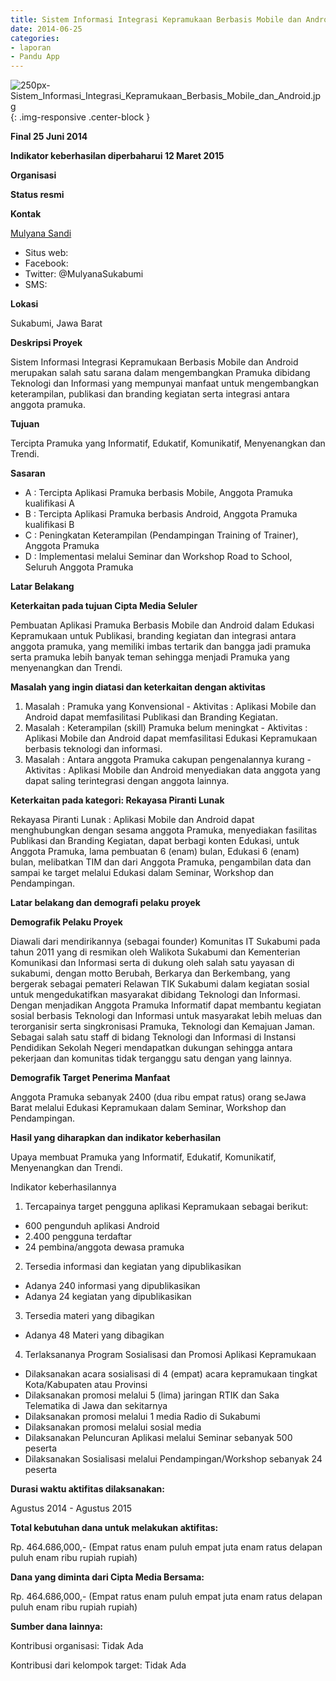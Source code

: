 ```yaml
---
title: Sistem Informasi Integrasi Kepramukaan Berbasis Mobile dan Android - Proposal Lengkap
date: 2014-06-25
categories:
- laporan
- Pandu App 
---
```


![250px-Sistem_Informasi_Integrasi_Kepramukaan_Berbasis_Mobile_dan_Android.jpg](/uploads/250px-Sistem_Informasi_Integrasi_Kepramukaan_Berbasis_Mobile_dan_Android.jpg){: .img-responsive .center-block }

**Final 25 Juni 2014**

**Indikator keberhasilan diperbaharui 12 Maret 2015**

**Organisasi**

**Status resmi**

**Kontak**

  [Mulyana Sandi](http://wiki.ciptamedia.org/wiki/Mulyana_Sandi)
* Situs web:
* Facebook: 
* Twitter: @MulyanaSukabumi
* SMS: 

**Lokasi**

  Sukabumi, Jawa Barat

**Deskripsi Proyek**

Sistem Informasi Integrasi Kepramukaan Berbasis Mobile dan Android merupakan salah satu sarana dalam mengembangkan Pramuka dibidang Teknologi dan Informasi yang mempunyai manfaat untuk mengembangkan keterampilan, publikasi dan branding kegiatan serta integrasi antara anggota pramuka.

**Tujuan**

Tercipta Pramuka yang Informatif, Edukatif, Komunikatif, Menyenangkan dan Trendi.

**Sasaran**

* A : Tercipta Aplikasi Pramuka berbasis Mobile, Anggota Pramuka kualifikasi A
* B : Tercipta Aplikasi Pramuka berbasis Android, Anggota Pramuka kualifikasi B
* C : Peningkatan Keterampilan (Pendampingan Training of Trainer), Anggota Pramuka
* D : Implementasi melalui Seminar dan Workshop Road to School, Seluruh Anggota Pramuka

**Latar Belakang**

 **Keterkaitan pada tujuan Cipta Media Seluler**

  Pembuatan Aplikasi Pramuka Berbasis Mobile dan Android dalam Edukasi Kepramukaan untuk Publikasi, branding kegiatan dan integrasi antara anggota pramuka, yang memiliki imbas tertarik dan bangga jadi pramuka serta pramuka lebih banyak teman sehingga menjadi Pramuka yang menyenangkan dan Trendi.

 **Masalah yang ingin diatasi dan keterkaitan dengan aktivitas**

1. Masalah : Pramuka yang Konvensional - Aktivitas : Aplikasi Mobile dan Android dapat memfasilitasi Publikasi dan Branding Kegiatan.
2. Masalah : Keterampilan (skill) Pramuka belum meningkat - Aktivitas : Aplikasi Mobile dan Android dapat memfasilitasi Edukasi Kepramukaan berbasis teknologi dan informasi.
3. Masalah : Antara anggota Pramuka cakupan pengenalannya kurang - Aktivitas : Aplikasi Mobile dan Android menyediakan data anggota yang dapat saling terintegrasi dengan anggota lainnya.

 **Keterkaitan pada kategori: Rekayasa Piranti Lunak**
   
   Rekayasa Piranti Lunak : Aplikasi Mobile dan Android dapat menghubungkan dengan sesama anggota Pramuka, menyediakan fasilitas Publikasi dan Branding Kegiatan, dapat berbagi konten Edukasi, untuk Anggota Pramuka, lama pembuatan 6 (enam) bulan, Edukasi 6 (enam) bulan, melibatkan TIM dan dari Anggota Pramuka, pengambilan data dan sampai ke target melalui Edukasi dalam Seminar, Workshop dan Pendampingan.

**Latar belakang dan demografi pelaku proyek**

 **Demografik Pelaku Proyek**

 Diawali dari mendirikannya (sebagai founder) Komunitas IT Sukabumi pada tahun 2011 yang di resmikan oleh Walikota Sukabumi dan Kementerian Komunikasi dan Informasi serta di dukung oleh salah satu yayasan di sukabumi, dengan motto Berubah, Berkarya dan Berkembang, yang bergerak sebagai pemateri Relawan TIK Sukabumi dalam kegiatan sosial untuk mengedukatifkan masyarakat dibidang Teknologi dan Informasi. Dengan menjadikan Anggota Pramuka Informatif dapat membantu kegiatan sosial berbasis Teknologi dan Informasi untuk masyarakat lebih meluas dan terorganisir serta singkronisasi Pramuka, Teknologi dan Kemajuan Jaman. Sebagai salah satu staff di bidang Teknologi dan Informasi di Instansi Pendidikan Sekolah Negeri mendapatkan dukungan sehingga antara pekerjaan dan komunitas tidak terganggu satu dengan yang lainnya.

 **Demografik Target Penerima Manfaat**

  Anggota Pramuka sebanyak 2400 (dua ribu empat ratus) orang seJawa Barat melalui Edukasi Kepramukaan dalam Seminar, Workshop dan Pendampingan.

**Hasil yang diharapkan dan indikator keberhasilan**

 Upaya membuat Pramuka yang Informatif, Edukatif, Komunikatif, Menyenangkan dan Trendi.

Indikator keberhasilannya 
1. Tercapainya target pengguna aplikasi Kepramukaan sebagai berikut:
 * 600 pengunduh aplikasi Android
 * 2.400 pengguna terdaftar
 * 24 pembina/anggota dewasa pramuka
2. Tersedia informasi dan kegiatan yang dipublikasikan
 * Adanya 240 informasi yang dipublikasikan
 * Adanya 24 kegiatan yang dipublikasikan
3. Tersedia materi yang dibagikan
 * Adanya 48 Materi yang dibagikan
4. Terlaksananya Program Sosialisasi dan Promosi Aplikasi Kepramukaan
 * Dilaksanakan acara sosialisasi di 4 (empat) acara kepramukaan tingkat Kota/Kabupaten atau Provinsi
 * Dilaksanakan promosi melalui 5 (lima) jaringan RTIK dan Saka Telematika di Jawa dan sekitarnya
 * Dilaksanakan promosi melalui 1 media Radio di Sukabumi
 * Dilaksanakan promosi melalui sosial media
 * Dilaksanakan Peluncuran Aplikasi melalui Seminar sebanyak 500 peserta
 * Dilaksanakan Sosialisasi melalui Pendampingan/Workshop sebanyak 24 peserta

**Durasi waktu aktifitas dilaksanakan:**

  Agustus 2014 - Agustus 2015

**Total kebutuhan dana untuk melakukan aktifitas:**
  
  Rp. 464.686,000,- (Empat ratus enam puluh empat juta enam ratus delapan puluh enam ribu rupiah rupiah)

**Dana yang diminta dari Cipta Media Bersama:**
  
  Rp. 464.686,000,- (Empat ratus enam puluh empat juta enam ratus delapan puluh enam ribu rupiah rupiah)

**Sumber dana lainnya:**

  Kontribusi organisasi: Tidak Ada

  Kontribusi dari kelompok target: Tidak Ada
